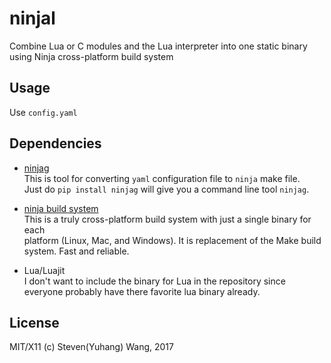 # ninjal
Combine Lua or C modules and the Lua interpreter  into one static binary using Ninja cross-platform build system

## Usage
Use `config.yaml` 
## Dependencies
- [ninjag](https://github.com/yuhangwang/ninjag-python)  
  This is tool for converting `yaml` configuration file to `ninja` make file.  
  Just do `pip install ninjag` will give you a command line tool `ninjag`.

- [ninja build system](https://github.com/ninja-build/ninja/releases)  
  This is a truly cross-platform build system with just a single binary for each  
  platform (Linux, Mac, and Windows).
  It is replacement of the Make build system. Fast and reliable.
  
- Lua/Luajit  
  I don't want to include the binary for Lua in the repository since  
  everyone probably have there favorite lua binary already.

## License
  MIT/X11 (c) Steven(Yuhang) Wang, 2017
